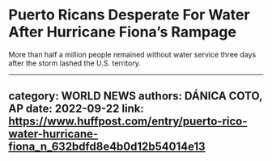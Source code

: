 # Puerto Ricans Desperate For Water After Hurricane Fiona’s Rampage

More than half a million people remained without water service three days after the storm lashed the U.S. territory.

---
category: WORLD NEWS
authors: DÁNICA COTO, AP
date: 2022-09-22
link: https://www.huffpost.com/entry/puerto-rico-water-hurricane-fiona_n_632bdfd8e4b0d12b54014e13
---
